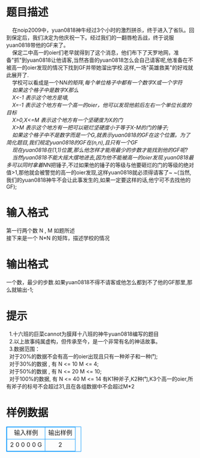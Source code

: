 # 

 
 # 题目描述 
&nbsp;&nbsp;&nbsp;&nbsp;在noip2009中，yuan0818神牛经过3个小时的激烈拼杀，终于进入了省队。回到保定后，我们决定为他庆祝一下。经过我们的一翻唇枪舌战，终于说服yuan0818带他的GF来了。<BR>&nbsp;&nbsp;&nbsp;&nbsp;保定二中高一的oier们老早就得到了这个消息，他们布下了天罗地网，准备"抓"到yuan0818让他请客,当然吝啬的yuan0818怎么会自己请客呢,他准备在不被高一的oier发现的情况下找到GF并带她溜出学校.这样,一场"英雄救美"的好戏就此展开了.<BR>&nbsp;&nbsp;&nbsp;&nbsp;学校可以看成是一个N*N的矩阵,每个单位格子中都有一个数字X或一个字符<BR>&nbsp;&nbsp;&nbsp;&nbsp;如果这个格子中是数字X那么<BR>&nbsp;&nbsp;&nbsp;&nbsp;X&lt;-1&nbsp;表示这个地方是墙,<BR>&nbsp;&nbsp;&nbsp;&nbsp;X=-1&nbsp;表示这个地方有一个高一的oier，他可以发现他前后左右一个单位长度的目标<BR>&nbsp;&nbsp;&nbsp;&nbsp;X&gt;0,X&lt;=M&nbsp;表示这个地方有一个坚硬度为X的门<BR>&nbsp;&nbsp;&nbsp;&nbsp;X&gt;M&nbsp;表示这个地方有一把可以砸烂坚硬度小于等于X-M的门的锤子;<BR>&nbsp;&nbsp;&nbsp;&nbsp;如果这个格子中不是数字而是一个G,就表示yuan0818的GF在这个位置。为了简化题目,我们规定yuan0818的GF在(n,n),且只有一个GF<BR>&nbsp;&nbsp;&nbsp;&nbsp;现在yuan0818在(1,1)位置,那么他怎样才能用最少的步数才能找到他的GF呢?<BR>&nbsp;&nbsp;&nbsp;&nbsp;当然yuan0818不能大摇大摆地进去,因为他不能被高一的oier发现.yuan0818最多可以同时拿着N*N把锤子,不过如果他的锤子的等级与他要砸烂的门的等级的绝对值&gt;1,那他就会被警觉的高一的oier发现,这样yuan0818就必须得请客了~&nbsp;~(当然,我们的yuan0818神牛不会让此事发生的,如果一定要这样的话,他宁可不去找他的GF);<BR> 

 
 # 输入格式 
第一行两个数&nbsp;N&nbsp;,&nbsp;M&nbsp;如题所述<BR>接下来是一个&nbsp;N*N&nbsp;的矩阵，描述学校的情况<BR> 

 
 # 输出格式 
一个数，最少的步数.如果yuan0818不得不请客或他怎么都到不了他的GF那里,那么就输出-1; 

 
 # 提示 
&nbsp;&nbsp;1.十六班的巨菜cannot为膜拜十八班的神牛yuan0818编写的题目<BR>&nbsp;&nbsp;2.以上故事纯属虚构，但传承至今，是一个非常有名的神话故事。<BR>&nbsp;&nbsp;3.数据范围：<BR>&nbsp;&nbsp;对于20%的数据不会有高一的oier出现且只有一种斧子和一种门;<BR>&nbsp;&nbsp;对于30%的数据&nbsp;,&nbsp;有&nbsp;N&nbsp;&lt;=&nbsp;10&nbsp;M&nbsp;&lt;=&nbsp;4;<BR>&nbsp;&nbsp;对于50%的数据&nbsp;,&nbsp;有&nbsp;N&nbsp;&lt;=&nbsp;20&nbsp;M&nbsp;&lt;=&nbsp;10;<BR>&nbsp;&nbsp;对于100%的数据,&nbsp;有&nbsp;N&nbsp;&lt;=&nbsp;40&nbsp;M&nbsp;&lt;=&nbsp;14&nbsp;有K1种斧子,K2种门,K3个高一的oier,所有斧子的标号不会超过31,且在各组数据中不会超过M*2<BR> 
# 样例数据
<style>
        table,table tr th, table tr td { border:1px solid #0094ff; }
        table { width: 200px; min-height: 25px; line-height: 25px; text-align: center; border-collapse: collapse;}   
    </style>
<table>
	<tr>
		<td>输入样例</td>
		<td>输出样例</td>
	</tr>
<tr><td>2 0
0 0
0 G
</td><td>2</td></tr></table>
